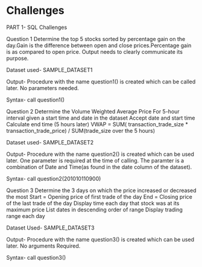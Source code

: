 # Challenges

PART 1- SQL Challenges

Question 1
Determine the top 5 stocks sorted by percentage gain on the day.Gain is the difference between open and close prices.Percentage gain is as compared to open price.
Output needs to clearly communicate its purpose.

Dataset used- SAMPLE_DATASET1

Output- Procedure  with the name question1() is created which can be called later. No parameters needed.

Syntax- call question1()


Question 2
Determine the Volume Weighted Average Price 
  For 5-hour interval given a start time and date in the dataset
  Accept date and start time
  Calculate end time (5 hours later)
  VWAP = SUM( transaction_trade_size * transaction_trade_price) / SUM(trade_size over the 5 hours)

Dataset used- SAMPLE_DATASET2

Output- Procedure with the name question2() is created which can be used later. One parameter is required at the time of calling. The paramter is a combination of Date and Time(as found in the date column of the dataset).

Syntax- call question2(201010110900)

Question 3
Determine the 3 days on which the price increased or decreased the most
  Start = Opening price of first trade of the day 
  End = Closing price of the last trade of the day
  Display time each day that stock was at its maximum price
  List dates in descending order of range
  Display trading range each day
  
Dataset Used- SAMPLE_DATASET3

Output- Procedure with the name question3() is created which can be used later. No arguments Required. 

Syntax- call question3()


